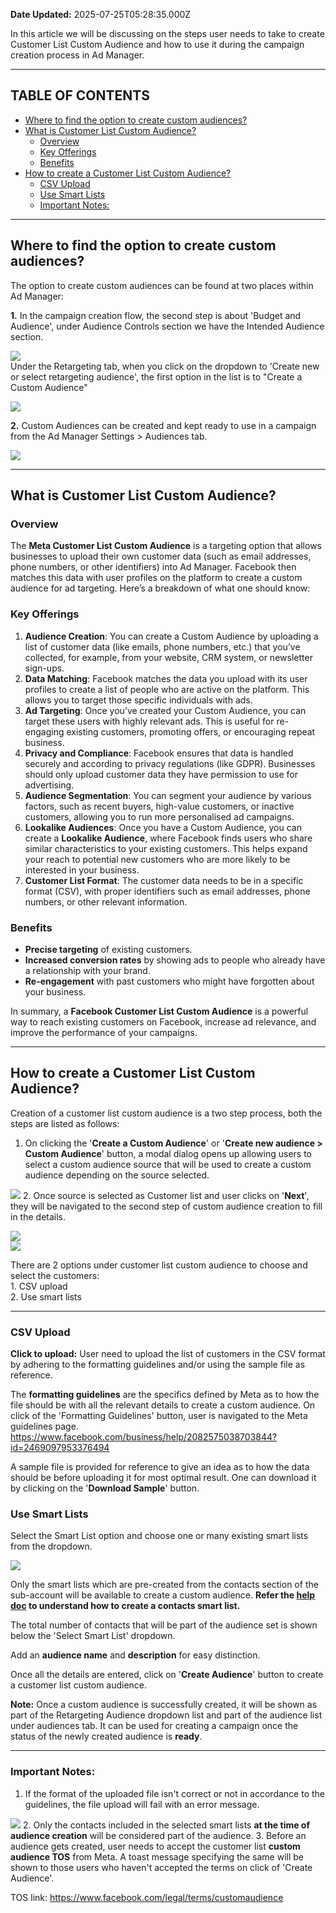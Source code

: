 **Date Updated:** 2025-07-25T05:28:35.000Z
  
  
In this article we will be discussing on the steps user needs to take to create Customer List Custom Audience and how to use it during the campaign creation process in Ad Manager.

---

## **TABLE OF CONTENTS**
  
  
* [Where to find the option to create custom audiences?](#Where-to-find-the-option-to-create-custom-audiences?)
* [What is Customer List Custom Audience?](#What-is-Customer-List-Custom-Audience?)  
   * [Overview](#Overview)  
   * [Key Offerings](#Key-Offerings)  
   * [Benefits](#Benefits)
* [How to create a Customer List Custom Audience?](#How-to-create-a-Customer-List-Custom-Audience?)  
   * [CSV Upload](#CSV-Upload)  
   * [Use Smart Lists](#Use-Smart-Lists)  
   * [Important Notes:](#Important-notes:)
  
  
---

## **Where to find the option to create custom audiences?**

  
The option to create custom audiences can be found at two places within Ad Manager:

**1.** In the campaign creation flow, the second step is about 'Budget and Audience', under Audience Controls section we have the Intended Audience section.  
  
![](https://s3.amazonaws.com/cdn.freshdesk.com/data/helpdesk/attachments/production/155040566735/original/JlAehiaAXrNkLGnof9LTJlgzvlkbI5id8A.jpeg?1738059033)  
Under the Retargeting tab, when you click on the dropdown to 'Create new or select retargeting audience', the first option in the list is to "Create a Custom Audience"  
  
![](https://s3.amazonaws.com/cdn.freshdesk.com/data/helpdesk/attachments/production/155040566729/original/QDS1GOL4TtIezLzrU7Z6tQFnehnhojr0hQ.jpeg?1738059032)

  
**2.** Custom Audiences can be created and kept ready to use in a campaign from the Ad Manager Settings > Audiences tab.

  
![](https://s3.amazonaws.com/cdn.freshdesk.com/data/helpdesk/attachments/production/155040591961/original/cY6inh57-Ku7M8RzOvl-plmwc5iSIrvaCg.png?1738075844)

  
---

## **What is Customer List Custom Audience?**

  
### **Overview**

The **Meta Customer List Custom Audience** is a targeting option that allows businesses to upload their own customer data (such as email addresses, phone numbers, or other identifiers) into Ad Manager. Facebook then matches this data with user profiles on the platform to create a custom audience for ad targeting. Here’s a breakdown of what one should know:

  
### **Key Offerings**

1. **Audience Creation**: You can create a Custom Audience by uploading a list of customer data (like emails, phone numbers, etc.) that you’ve collected, for example, from your website, CRM system, or newsletter sign-ups.
2. **Data Matching**: Facebook matches the data you upload with its user profiles to create a list of people who are active on the platform. This allows you to target those specific individuals with ads.
3. **Ad Targeting**: Once you’ve created your Custom Audience, you can target these users with highly relevant ads. This is useful for re-engaging existing customers, promoting offers, or encouraging repeat business.
4. **Privacy and Compliance**: Facebook ensures that data is handled securely and according to privacy regulations (like GDPR). Businesses should only upload customer data they have permission to use for advertising.
5. **Audience Segmentation**: You can segment your audience by various factors, such as recent buyers, high-value customers, or inactive customers, allowing you to run more personalised ad campaigns.
6. **Lookalike Audiences**: Once you have a Custom Audience, you can create a **Lookalike Audience**, where Facebook finds users who share similar characteristics to your existing customers. This helps expand your reach to potential new customers who are more likely to be interested in your business.
7. **Customer List Format**: The customer data needs to be in a specific format (CSV), with proper identifiers such as email addresses, phone numbers, or other relevant information.

  
### **Benefits**

* **Precise targeting** of existing customers.
* **Increased conversion rates** by showing ads to people who already have a relationship with your brand.
* **Re-engagement** with past customers who might have forgotten about your business.

In summary, a **Facebook Customer List Custom Audience** is a powerful way to reach existing customers on Facebook, increase ad relevance, and improve the performance of your campaigns.

---

## **How to create a Customer List Custom Audience?**

  
Creation of a customer list custom audience is a two step process, both the steps are listed as follows:

1. On clicking the '**Create a Custom Audience**' or '**Create new audience > Custom Audience**' button, a modal dialog opens up allowing users to select a custom audience source that will be used to create a custom audience depending on the source selected.  
    
![](https://s3.amazonaws.com/cdn.freshdesk.com/data/helpdesk/attachments/production/155040592837/original/h0jmy3fV5AWtUhRpbcBKAeWf699gKlxfOA.png?1738076477)
2. Once source is selected as Customer list and user clicks on '**Next**', they will be navigated to the second step of custom audience creation to fill in the details.  
    
![](https://s3.amazonaws.com/cdn.freshdesk.com/data/helpdesk/attachments/production/155042320370/original/8z9bJQk_kr--QuQAjKPKlfrLgJ508c1B3w.png?1740633957)  
![](https://s3.amazonaws.com/cdn.freshdesk.com/data/helpdesk/attachments/production/155042320416/original/2q9NSuUP5AFaXKtivP1yRaAWVXiwdF_4IA.png?1740633992)

There are 2 options under customer list custom audience to choose and select the customers:  
1\. CSV upload  
2\. Use smart lists

---

### **CSV Upload**

  
**Click to upload:** User need to upload the list of customers in the CSV format by adhering to the formatting guidelines and/or using the sample file as reference.

  
The **formatting guidelines** are the specifics defined by Meta as to how the file should be with all the relevant details to create a custom audience. On click of the 'Formatting Guidelines' button, user is navigated to the Meta guidelines page. <https://www.facebook.com/business/help/2082575038703844?id=2469097953376494>

  
A sample file is provided for reference to give an idea as to how the data should be before uploading it for most optimal result. One can download it by clicking on the '**Download Sample**' button.  

  
### **Use Smart Lists**

  
Select the Smart List option and choose one or many existing smart lists from the dropdown.

  
![](https://s3.amazonaws.com/cdn.freshdesk.com/data/helpdesk/attachments/production/155042323490/original/BIlnjhPCQRHltxDHqIj7yOABLviMgpts8w.png?1740639061)  

Only the smart lists which are pre-created from the contacts section of the sub-account will be available to create a custom audience. **Refer the [help doc](https://help.gohighlevel.com/support/solutions/articles/48001062094-getting-started-with-smart-lists) to understand how to create a contacts smart list.**

  
The total number of contacts that will be part of the audience set is shown below the 'Select Smart List' dropdown.

  
Add an **audience name** and **description** for easy distinction.  

  
Once all the details are entered, click on '**Create Audience**' button to create a customer list custom audience.

  
**Note:** Once a custom audience is successfully created, it will be shown as part of the Retargeting Audience dropdown list and part of the audience list under audiences tab. It can be used for creating a campaign once the status of the newly created audience is **ready**.

---

### **Important Notes:**

1. If the format of the uploaded file isn't correct or not in accordance to the guidelines, the file upload will fail with an error message.  
    
![](https://s3.amazonaws.com/cdn.freshdesk.com/data/helpdesk/attachments/production/155040595473/original/ku3dzLYGYLMtMpQRYJ_bEHSIvhFoQFcu-Q.png?1738078175)
2. Only the contacts included in the selected smart lists **at the time of audience creation** will be considered part of the audience.
3. Before an audience gets created, user needs to accept the customer list **custom audience TOS** from Meta. A toast message specifying the same will be shown to those users who haven't accepted the terms on click of 'Create Audience'.  
    
TOS link: <https://www.facebook.com/legal/terms/customaudience>

  
